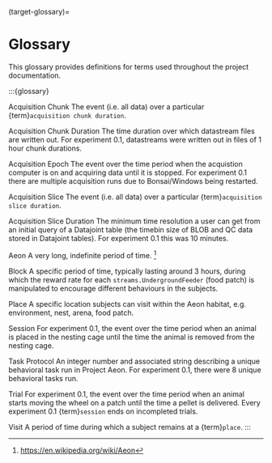 (target-glossary)=
# Glossary

This glossary provides definitions for terms used throughout the project documentation.

:::{glossary}

Acquisition Chunk
    The event (i.e. all data) over a particular {term}`acquisition chunk duration`.

Acquisition Chunk Duration
    The time duration over which datastream files are written out. For experiment 0.1, datastreams were written out in files of 1 hour chunk durations.

Acquisition Epoch
    The event over the time period when the acquistion computer is on and acquiring data until it is stopped. For experiment 0.1 there are multiple acquisition runs due to Bonsai/Windows being restarted.

Acquisition Slice
    The event (i.e. all data) over a particular {term}`acquisition slice duration`.

Acquisition Slice Duration
    The minimum time resolution a user can get from an initial query of a Datajoint table (the timebin size of BLOB and QC data stored in Datajoint tables). For experiment 0.1 this was 10 minutes.

Aeon
    A very long, indefinite period of time. [^1]

Block
    A specific period of time, typically lasting around 3 hours, during which the reward rate for each `streams.UndergroundFeeder` (food patch) is manipulated to encourage different behaviours in the subjects.

Place
    A specific location subjects can visit within the Aeon habitat, e.g. environment, nest, arena, food patch.

Session
    For experiment 0.1, the event over the time period when an animal is placed in the nesting cage until the time the animal is removed from the nesting cage.

Task Protocol
    An integer number and associated string describing a unique behavioral task run in Project Aeon. For experiment 0.1, there were 8 unique behavioral tasks run.

Trial
    For experiment 0.1, the event over the time period when an animal starts moving the wheel on a patch until the time a pellet is delivered. Every experiment 0.1 {term}`session` ends on incompleted trials.

Visit
    A period of time during which a subject remains at a {term}`place`.
:::

[^1]: https://en.wikipedia.org/wiki/Aeon